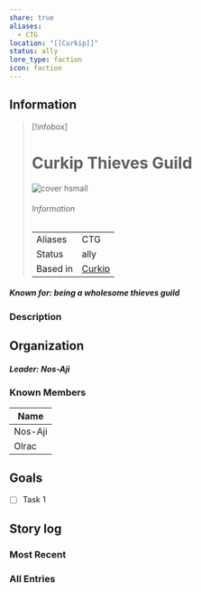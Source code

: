 ```yaml
---
share: true
aliases:
  - CTG
location: "[[Curkip]]"
status: ally
lore_type: faction
icon: faction
---
```

## Information
> [!infobox]
> # Curkip Thieves Guild
> ![cover hsmall](insertimage.png)
> ###### Information
> |   |  |
> | ---- | ---- |
> | Aliases | CTG|
> | Status| ally|
> | Based in|  [Curkip](../Locations/Settlements/Curkip.md)|
##### Known for: being a wholesome thieves guild
### Description
## Organization
##### Leader: Nos-Aji
### Known Members
| Name                         |
| ---------------------------- |
| Nos-Aji |
| Olrac     |

## Goals
- [ ] Task 1
## Story log
### Most Recent

### All Entries
